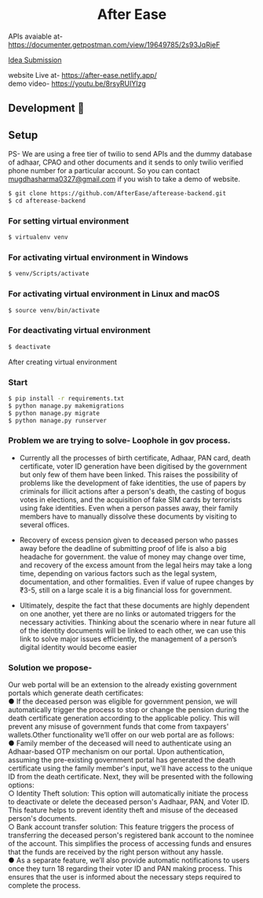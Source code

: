 <h1 align="center">After Ease</h1>

APIs avaiable at- https://documenter.getpostman.com/view/19649785/2s93JqRjeF

[Idea Submission](https://docs.google.com/presentation/d/1kOnasO5t7KhjDZZ77dV6p12BacTB1_Sg/edit#slide=id.p1)

website Live at- https://after-ease.netlify.app/  
demo video- https://youtu.be/8rsyRUIYIzg

## Development 🔧

## Setup

PS- We are using a free tier of twilio to send APIs and the dummy database of adhaar, CPAO and other documents and it sends to only twilio verified phone number for a particular account. So you can contact mugdhasharma0327@gmail.com if you wish to take a demo of website.


```sh
$ git clone https://github.com/AfterEase/afterease-backend.git
$ cd afterease-backend
```

### For setting virtual environment

```sh
$ virtualenv venv
```

### For activating virtual environment in Windows

```sh
$ venv/Scripts/activate
```

### For activating virtual environment in Linux and macOS

```sh
$ source venv/bin/activate
```

### For deactivating virtual environment
```sh
$ deactivate
```
After creating virtual environment

### Start

```sh
$ pip install -r requirements.txt
$ python manage.py makemigrations
$ python manage.py migrate
$ python manage.py runserver
```

### Problem we are trying to solve- Loophole in gov process.

- Currently all the processes of birth certificate, Adhaar, PAN card, death certificate, voter ID generation have been digitised by the government but only few of them have been linked. This raises the possibility  of problems like the development of fake identities, the use of papers by criminals for illicit actions after a person's death, the casting of bogus votes in elections, and the acquisition of fake SIM cards by terrorists using fake identities. Even when a person passes away, their family members have to manually dissolve these documents by visiting to several offices.

- Recovery of excess pension given to deceased person who passes away before the deadline of submitting proof of life is also a big headache for government. the value of money may change over time, and recovery of the excess amount from the legal heirs may take a long time, depending on various factors such as the legal system, documentation, and other formalities. Even if value of rupee changes by ₹3-5, still on a large scale it is a big financial loss for government.

- Ultimately, despite the fact that these documents are highly dependent on one another, yet there are no links or automated triggers for the necessary activities. Thinking about the scenario where in near future all of the identity documents will be linked to each other, we can use this link to solve major issues efficiently, the management of a person’s digital identity would become easier

### Solution we propose-
Our web portal will be an extension to the already existing government portals which generate death 
certificates:  
● If the deceased person was eligible for government pension, we will automatically trigger the process to stop or change the pension during the death certificate generation according to the applicable policy. This will prevent any misuse of government funds that come from taxpayers' wallets.Other functionality we’ll offer on our web portal are as follows:  
● Family member of the deceased will need to authenticate using an Adhaar-based OTP mechanism on our portal. Upon authentication, assuming the pre-existing government portal has generated the death certificate using the family member's input, we'll have access to the unique ID from the death certificate. Next, they will be presented with the following options:  
○ Identity Theft solution: This option will automatically initiate the process to deactivate or delete the deceased person's Aadhaar, PAN, and Voter ID. This feature helps to prevent identity theft and misuse of the deceased person's documents.  
○ Bank account transfer solution: This feature triggers the process of transferring the deceased person's registered bank account to the nominee of the account. This simplifies the process of accessing funds and ensures that the funds are received by the right person without any hassle.  
● As a separate feature, we’ll also provide automatic notifications to users once they turn 18 regarding their voter ID and PAN making process. This ensures that the user is informed about the necessary steps required to complete the process.  



